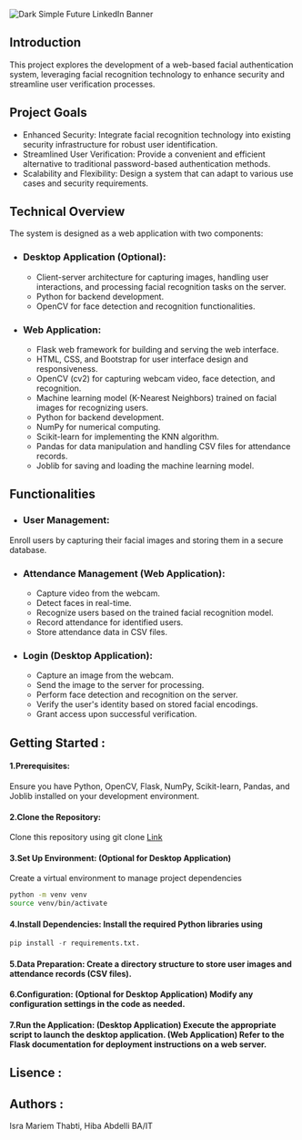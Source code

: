 ![Dark Simple Future LinkedIn Banner](https://github.com/hyba-ab/Cyber-security-Project-Facial-Recognition-based-Attendance-System/assets/164689889/4908be81-ca6c-4f17-a6f7-dcba5ec5d05d)
## Introduction
This project explores the development of a web-based facial authentication system, leveraging facial recognition technology to enhance security and streamline user verification processes.
## Project Goals
- Enhanced Security: Integrate facial recognition technology into existing security infrastructure for robust user identification.
- Streamlined User Verification: Provide a convenient and efficient alternative to traditional password-based authentication methods.
- Scalability and Flexibility: Design a system that can adapt to various use cases and security requirements.
## Technical Overview
The system is designed as a web application with two components:
- ### Desktop Application (Optional):
  - Client-server architecture for capturing images, handling user interactions, and processing facial recognition tasks on the server.
  - Python for backend development.
  - OpenCV for face detection and recognition functionalities.
- ### Web Application:
  - Flask web framework for building and serving the web interface.
  - HTML, CSS, and Bootstrap for user interface design and responsiveness.
  - OpenCV (cv2) for capturing webcam video, face detection, and recognition.
  - Machine learning model (K-Nearest Neighbors) trained on facial images for recognizing 
   users.
  - Python for backend development.
  - NumPy for numerical computing.
  - Scikit-learn for implementing the KNN algorithm.
  - Pandas for data manipulation and handling CSV files for attendance records.
  - Joblib for saving and loading the machine learning model.
## Functionalities
 - ### User Management:
 Enroll users by capturing their facial images and storing them in a secure database.
 - ### Attendance Management (Web Application):
     - Capture video from the webcam.
     - Detect faces in real-time.
     - Recognize users based on the trained facial recognition model.
     - Record attendance for identified users.
     - Store attendance data in CSV files.
 - ### Login (Desktop Application):
     - Capture an image from the webcam.
     - Send the image to the server for processing.
     - Perform face detection and recognition on the server.
     - Verify the user's identity based on stored facial encodings.
     - Grant access upon successful verification.

## Getting Started : 
#### 1.Prerequisites: 
   Ensure you have Python, OpenCV, Flask, NumPy, Scikit-learn, Pandas, and Joblib installed on your development environment.
#### 2.Clone the Repository: 
   Clone this repository using git clone [Link](https://github.com)
#### 3.Set Up Environment: (Optional for Desktop Application) 
   Create a virtual environment to manage project dependencies
   ```Bash
python -m venv venv
source venv/bin/activate
```
#### 4.Install Dependencies: Install the required Python libraries using
```python
pip install -r requirements.txt.
```
#### 5.Data Preparation: Create a directory structure to store user images and attendance records (CSV files).
#### 6.Configuration: (Optional for Desktop Application) Modify any configuration settings in the code as needed.
#### 7.Run the Application: (Desktop Application) Execute the appropriate script to launch the desktop application. (Web Application) Refer to the Flask documentation for deployment instructions on a web server.
## Lisence : 

## Authors : 
Isra Mariem Thabti, Hiba Abdelli BA/IT





